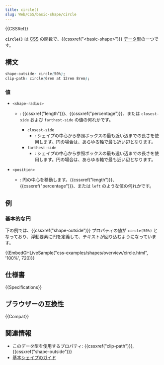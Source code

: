 ```yaml
---
title: circle()
slug: Web/CSS/basic-shape/circle
---
```


{{CSSRef}}

**`circle()`** は [CSS](/ja/docs/Web/CSS) の関数で、{{cssxref("&lt;basic-shape&gt;")}} [データ型](/ja/docs/Web/CSS/CSS_Types)の一つです。

## 構文

```css
shape-outside: circle(50%);
clip-path: circle(6rem at 12rem 8rem);
```

### 値

- `<shape-radius>`

  - : {{cssxref("length")}}、{{cssxref("percentage")}}、または `closest-side` および `farthest-side` の値の何れかです。

    - `closest-side`
      - : シェイプの中心から参照ボックスの最も近い辺までの長さを使用します。円の場合は、あらゆる軸で最も近い辺となります。
    - `farthest-side`
      - : シェイプの中心から参照ボックスの最も遠い辺までの長さを使用します。円の場合は、あらゆる軸で最も近い辺となります。

- `<position>`
  - : 円の中心を移動します。{{cssxref("length")}}、{{cssxref("percentage")}}、または `left` のような値の何れかです。

## 例

### 基本的な円

下の例では、{{cssxref("shape-outside")}} プロパティの値が `circle(50%)` となっており、浮動要素に円を定義して、テキストが回り込むようになっています。

{{EmbedGHLiveSample("css-examples/shapes/overview/circle.html", '100%', 720)}}

## 仕様書

{{Specifications}}

## ブラウザーの互換性

{{Compat}}

## 関連情報

- このデータ型を使用するプロパティ: {{cssxref("clip-path")}}, {{cssxref("shape-outside")}}
- [基本シェイプのガイド](/ja/docs/Web/CSS/CSS_Shapes/Basic_Shapes)
